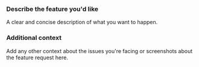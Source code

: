 <!--Feel free to add to/omit any part of this template as you see fit.-->

### Describe the feature you'd like
A clear and concise description of what you want to happen.

### Additional context
Add any other context about the issues you're facing or screenshots about the feature request here.
